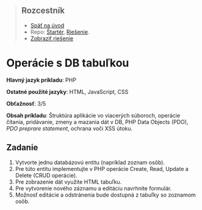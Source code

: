 <div class="hidden">

> ## Rozcestník
> - [Späť na úvod](../../README.md)
> - Repo: [Štartér](/../../tree/main/php/crud), [Riešenie](/../../tree/solution/php/crud).
> - [Zobraziť riešenie](riesenie.md)
</div>

# Operácie s DB tabuľkou 
<div class="info"> 

**Hlavný jazyk príkladu**: PHP

**Ostatné použité jazyky**: HTML, JavaScript, CSS

**Obťažnosť**: 3/5

**Obsah príkladu**: Štruktúra aplikácie vo viacerých súboroch, operácie čítania, pridávanie, zmeny a mazania dát v DB, PHP Data Objects (PDO), *PDO preprare statement*, ochrana voči XSS útoku.
</div>

## Zadanie

1. Vytvorte jednu databázovú entitu (napríklad zoznam osôb). 
2. Pre túto entitu implementujte v PHP operácie Create, Read, Update a Delete (CRUD operácie).
3. Pre zobrazenie dát využite HTML tabuľku. 
4. Pre vytvorenie nového záznamu a editáciu navrhnite formulár. 
5. Možnosť editácie a odstránenia bude dostupná z tabuľky so zoznamom osôb.